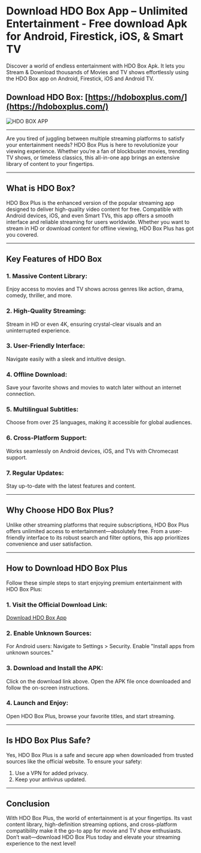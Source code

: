 # Download HDO Box App – Unlimited Entertainment - Free download Apk for Android, Firestick, iOS, & Smart TV
Discover a world of endless entertainment with HDO Box Apk. It lets you Stream & Download thousands of Movies and TV shows effortlessly using the HDO Box app on Android, Firestick, iOS and Android TV.

## Download HDO Box: [https://hdoboxplus.com/](https://hdoboxplus.com/)

![HDO BOX APP](https://hdoboxplus.com/wp-content/uploads/2024/12/hdoboxapp.png)

---

Are you tired of juggling between multiple streaming platforms to satisfy your entertainment needs? HDO Box Plus is here to revolutionize your viewing experience.
Whether you’re a fan of blockbuster movies, trending TV shows, or timeless classics, this all-in-one app brings an extensive library of content to your fingertips.

---

## What is HDO Box?

HDO Box Plus is the enhanced version of the popular streaming app designed to deliver high-quality video content for free.
Compatible with Android devices, iOS, and even Smart TVs, this app offers a smooth interface and reliable streaming for users worldwide.
Whether you want to stream in HD or download content for offline viewing, HDO Box Plus has got you covered.

---

## Key Features of HDO Box 

### 1. **Massive Content Library**:
Enjoy access to movies and TV shows across genres like action, drama, comedy, thriller, and more.

### 2. **High-Quality Streaming**:
Stream in HD or even 4K, ensuring crystal-clear visuals and an uninterrupted experience.

### 3. **User-Friendly Interface**:
Navigate easily with a sleek and intuitive design.

### 4. **Offline Download**:
Save your favorite shows and movies to watch later without an internet connection.

### 5. **Multilingual Subtitles**:
Choose from over 25 languages, making it accessible for global audiences.

### 6. **Cross-Platform Support**:
Works seamlessly on Android devices, iOS, and TVs with Chromecast support.

### 7. **Regular Updates**:
Stay up-to-date with the latest features and content.

---

## Why Choose HDO Box Plus?

Unlike other streaming platforms that require subscriptions, HDO Box Plus offers unlimited access to entertainment—absolutely free.
From a user-friendly interface to its robust search and filter options, this app prioritizes convenience and user satisfaction.

---

## How to Download HDO Box Plus

Follow these simple steps to start enjoying premium entertainment with HDO Box Plus:

### 1. Visit the Official Download Link:
[Download HDO Box App](https://hdoboxplus.com/)
### 2. **Enable Unknown Sources:**
For Android users:
Navigate to Settings > Security.
Enable "Install apps from unknown sources."
### 3. **Download and Install the APK:**
Click on the download link above.
Open the APK file once downloaded and follow the on-screen instructions.
### 4. **Launch and Enjoy:**
Open HDO Box Plus, browse your favorite titles, and start streaming.

---

## Is HDO Box Plus Safe?

Yes, HDO Box Plus is a safe and secure app when downloaded from trusted sources like the official website.
To ensure your safety:

1. Use a VPN for added privacy.
2. Keep your antivirus updated.

---

## Conclusion

With HDO Box Plus, the world of entertainment is at your fingertips. Its vast content library, high-definition streaming options, and cross-platform compatibility make it the go-to app for movie and TV show enthusiasts. Don’t wait—download HDO Box Plus today and elevate your streaming experience to the next level!
